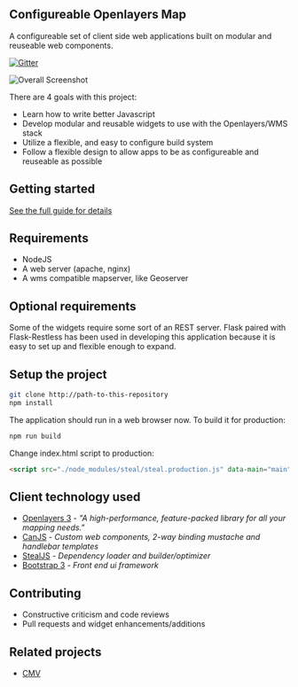 <!--
@page Home Home
@group Home.components Components
@group Home.providers Providers
-->

## Configureable Openlayers Map

A configureable set of client side web applications built on modular and reuseable web components.

[![Gitter](https://badges.gitter.im/Join%20Chat.svg)](https://gitter.im/roemhildtg/canola-map?utm_source=badge&utm_medium=badge&utm_campaign=pr-badge)

<img src="static/img/overall-screenshot.png" alt="Overall Screenshot" />

There are 4 goals with this project:
* Learn how to write better Javascript
* Develop modular and reusable widgets to use with the Openlayers/WMS stack
* Utilize a flexible, and easy to configure build system
* Follow a flexible design to allow apps to be as configureable and reuseable as possible

## Getting started

[See the full guide for details](guides)

## Requirements
* NodeJS
* A web server (apache, nginx)
* A wms compatible mapserver, like Geoserver

## Optional requirements
Some of the widgets require some sort of an REST server. Flask paired with
Flask-Restless has been used in developing this application because it is easy
to set up and flexible enough to expand.

## Setup the project
```bash
git clone http://path-to-this-repository
npm install
```

The application should run in a web browser now. To build it for production:
```bash
npm run build
```

Change index.html script to production:
```html
<script src="./node_modules/steal/steal.production.js" data-main="main"></script>
```

## Client technology used
* [Openlayers 3](http://openlayers.org/) - *"A high-performance, feature-packed library for all your mapping needs."*
* [CanJS](http://canjs.com/) - *Custom web components, 2-way binding mustache and handlebar templates*
* [StealJS](http://stealjs.com/) - *Dependency loader and builder/optimizer*
* [Bootstrap 3](http://getbootstrap.com/) - *Front end ui framework*

## Contributing
* Constructive criticism and code reviews
* Pull requests and widget enhancements/additions

## Related projects
 - [CMV](https://github.com/cmv/cmv-app)
